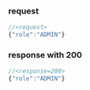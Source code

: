 ### request

```js
//<request>
{"role":"ADMIN"}
```

### response with 200

```js
//<response=200>
{"role":"ADMIN"}
```
